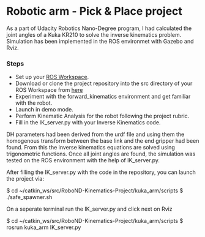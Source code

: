 
# Robotic arm - Pick & Place project

As a part of Udacity Robotics Nano-Degree program, I had calculated the joint angles of a Kuka KR210 to solve the inverse kinematics problem. Simulation has been implemented in the ROS environmet with Gazebo and Rviz.

### Steps
* Set up your [ROS Workspace](http://wiki.ros.org/kinetic/Installation/Ubuntu).
* Download or clone the project repository into the src directory of your ROS Workspace from [here](https://github.com/udacity/RoboND-Kinematics-Project/blob/master/writeup_template.md)
* Experiment with the forward_kinematics environment and get familiar with the robot.
* Launch in demo mode.
* Perform Kinematic Analysis for the robot following the project rubric.
* Fill in the IK_server.py with your Inverse Kinematics code.

DH parameters had been derived from the urdf file and using them the homogenous transform between the base link and the end gripper had been found. From this the inverse kinematics equations are solved using trigonometric functions. Once all joint angles are found, the simulation was tested on the ROS environment with the help of IK_server.py.

After filling the IK_server.py with the code in the repository, you can launch the project via:

$ cd ~/catkin_ws/src/RoboND-Kinematics-Project/kuka_arm/scripts
$ ./safe_spawner.sh  

On a seperate terminal run the IK_server.py and click next on Rviz

$ cd ~/catkin_ws/src/RoboND-Kinematics-Project/kuka_arm/scripts
$ rosrun kuka_arm IK_server.py